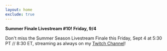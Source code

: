 ```yaml
---
layout: home
exclude: true
---
```


**Summer Finale Livestream #10! Friday, 9/4**

Don't miss the Summer Season Livestream Finale this Friday, Sept 4 at 5:30 PT // 8:30 ET, streaming as always on my [Twitch Channel](http://twitch.tv/lifesinemusic)! 
